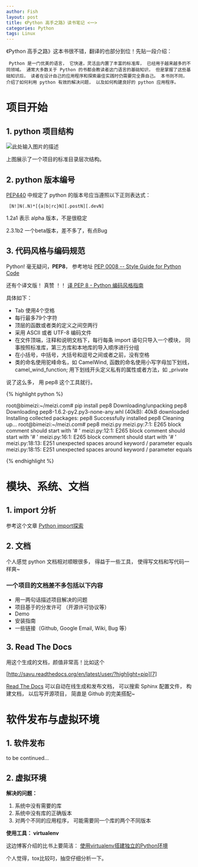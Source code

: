 ```yaml
---
author: Fish
layout: post
title: 《Python 高手之路》读书笔记 <一>
categories: Python 
tags: Linux 
---
```


 《Python 高手之路》这本书很不错，翻译的也部分到位！先贴一段介绍：

     Python 是一门优美的语言， 它快速，灵活且内置了丰富的标准库， 已经用于越来越多的不同领域。 通常大多数关于 Python 的书都会教读者这门语言的基础知识， 但是掌握了这些基础知识后， 读者在设计自己的应用程序和探索最佳实践时仍需要完全靠自己。 本书则不同， 介绍了如何利用 python 有效的解决问题， 以及如何构建良好的 python 应用程序。

# 项目开始

## 1. python 项目结构

![此处输入图片的描述][1]

上图展示了一个项目的标准目录层次结构。

## 2. python 版本编号

[PEP440][2] 中规定了 python 的版本号应当遵照以下正则表达式：

     [N!]N(.N)*[{a|b|rc}N][.postN][.devN]
     
1.2a1 表示 alpha 版本，不是很稳定

2.3.1b2 一个beta版本，差不多了，有点Bug

## 3. 代码风格与编码规范

Python! 毫无疑问，<b>PEP8</b>， 参考地址 [PEP 0008 -- Style Guide for Python Code][3]

还有个译文版！ 真赞 ！！  [译 PEP 8 - Python 编码风格指南][4]

<!--more-->
具体如下：

* Tab 使用4个空格
* 每行最多79个字符
* 顶层的函数或者类的定义之间空两行
* 采用 ASCII 或者 UTF-8 编码文件
* 在文件顶端，注释和说明文档下，每行每条 import 语句只导入一个模块， 同事按照标准库，第三方库和本地库的导入顺序进行分组
* 在小括号，中括号，大括号和逗号之间或者之前，没有空格
* 类的命名使用驼峰命名，如 CamelWind, 函数的命名使用小写字母加下划线， camel_wind_function; 用下划线开头定义私有的属性或者方法，如 _private

说了这么多， 用 pep8 这个工具就行。

{% highlight python %}

root@bimeizi:~/meizi.com# pip install pep8
Downloading/unpacking pep8
  Downloading pep8-1.6.2-py2.py3-none-any.whl (40kB): 40kB downloaded
Installing collected packages: pep8
Successfully installed pep8
Cleaning up...
root@bimeizi:~/meizi.com# pep8 meizi.py
meizi.py:7:1: E265 block comment should start with '# '
meizi.py:12:1: E265 block comment should start with '# '
meizi.py:16:1: E265 block comment should start with '# '
meizi.py:18:13: E251 unexpected spaces around keyword / parameter equals
meizi.py:18:15: E251 unexpected spaces around keyword / parameter equals

{% endhighlight %}

# 模块、系统、文档

## 1. import 分析

参考这个文章 [Python import探索][5]

## 2. 文档
个人感觉 python 文档相对顺眼很多， 得益于一些工具， 使得写文档和写代码一样爽~

### 一个项目的文档差不多包括以下内容

* 用一两句话描述项目解决的问题
* 项目基于的分发许可 （开源许可协议等）
* Demo
* 安装指南
* 一些链接（Github, Google Email, Wiki, Bug 等）

## 3. Read The Docs
用这个生成的文档，颜值非常高！比如这个

 [http://savu.readthedocs.org/en/latest/user/?highlight=pip][7]

[Read The Docs][8]  可以自动在线生成和发布文档， 可以搜索 Sphinx 配置文件， 构建文档， 以后写开源项目， 简直是 Github 的完美搭配~

# 软件发布与虚拟环境

## 1. 软件发布

to be continued...

## 2. 虚拟环境
**解决的问题：**
1. 系统中没有需要的库
2. 系统中没有库的正确版本
3. 对两个不同的应用程序， 可能需要同一个库的两个不同版本

**使用工具： virtualenv**

这边博客介绍的比书上要简洁： [使用virtualenv搭建独立的Python环境][9]

个人觉得，tox比较叼，抽空仔细分析一下。


  [1]: https://t.alipayobjects.com/images/rmsweb/T10MFhXfFbXXXXXXXX.JPG
  [2]: https://www.python.org/dev/peps/pep-0440/
  [3]: https://www.python.org/dev/peps/pep-000840/
  [4]: http://damnever.github.io/2015/04/24/PEP8-style-guide-for-python-code/
  [5]: http://love67.net/2015/07/18/python-import/
  [6]: http://doc.alipay.net/middleware/index.html
  [7]: http://savu.readthedocs.org/en/latest/user/?highlight=pip
  [8]: http://readthedocs.orgeadthedocs.org/en/latest/user/?highlight=pip
  [9]: http://qicheng0211.blog.51cto.com/3958621/1561685test/user/?highlight=pip
